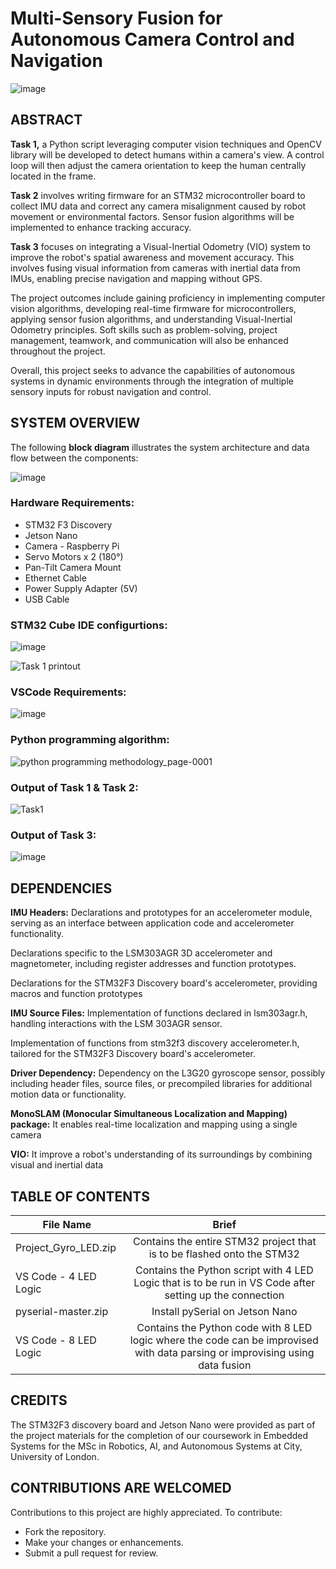 # Multi-Sensory Fusion for Autonomous Camera Control and Navigation
![image](https://github.com/user-attachments/assets/1b704d56-c9cf-424e-8e56-99f5b54bc97c)

## ABSTRACT
**Task 1,** a Python script leveraging computer vision techniques and OpenCV library will be developed to detect humans within a camera's view. A control loop will then adjust the camera orientation to keep the human centrally located in the frame.

**Task 2** involves writing firmware for an STM32 microcontroller board to collect IMU data and correct any camera misalignment caused by robot movement or environmental factors. Sensor fusion algorithms will be implemented to enhance tracking accuracy.

**Task 3** focuses on integrating a Visual-Inertial Odometry (VIO) system to improve the robot's spatial awareness and movement accuracy. This involves fusing visual information from cameras with inertial data from IMUs, enabling precise navigation and mapping without GPS.

The project outcomes include gaining proficiency in implementing computer vision algorithms, developing real-time firmware for microcontrollers, applying sensor fusion algorithms, and understanding Visual-Inertial Odometry principles. Soft skills such as problem-solving, project management, teamwork, and communication will also be enhanced throughout the project.

Overall, this project seeks to advance the capabilities of autonomous systems in dynamic environments through the integration of multiple sensory inputs for robust navigation and control.

## SYSTEM OVERVIEW
The following **block diagram** illustrates the system architecture and data flow between the components:

![image](https://github.com/user-attachments/assets/b70b8875-493a-4d55-9569-f327590ae4d2)

### Hardware Requirements:
- STM32 F3 Discovery
- Jetson Nano
- Camera - Raspberry Pi
- Servo Motors x 2 (180°)
- Pan-Tilt Camera Mount
- Ethernet Cable
- Power Supply Adapter (5V)
- USB Cable

### STM32 Cube IDE configurtions:
![image](https://github.com/user-attachments/assets/1edb2786-5adc-478e-a4d0-8a8df31c877e)

![Task 1 printout](https://github.com/user-attachments/assets/27d47c7b-5fde-479e-8fb3-9a83fcd615ce)

### VSCode Requirements:
![image](https://github.com/user-attachments/assets/fb8cde01-3c44-4cf6-85b8-4465bf757b2d)

### Python programming algorithm:
![python programming methodology_page-0001](https://github.com/user-attachments/assets/bd274363-8dd0-43e6-8fe4-92e57328f67f)

### Output of Task 1 & Task 2:
![Task1](https://github.com/user-attachments/assets/e20d1e41-4637-4e66-804e-3fe6f59beed7)

### Output of Task 3:
![image](https://github.com/user-attachments/assets/4c047949-f696-47fb-af1a-e12225b4ee47)

## DEPENDENCIES

**IMU Headers:** Declarations and prototypes for an accelerometer module, serving as an interface between application code and accelerometer functionality.

Declarations specific to the LSM303AGR 3D accelerometer and magnetometer, including register addresses and function prototypes.

Declarations for the STM32F3 Discovery board's accelerometer, providing macros and function prototypes

**IMU Source Files:** Implementation of functions declared in lsm303agr.h, handling interactions with the LSM 303AGR sensor.

Implementation of functions from stm32f3 discovery accelerometer.h, tailored for the STM32F3 Discovery board's accelerometer.

**Driver Dependency:** Dependency on the L3G20 gyroscope sensor, possibly including header files, source files, or precompiled libraries for additional motion data or functionality.

**MonoSLAM (Monocular Simultaneous Localization and Mapping) package:** It enables real-time localization and mapping using a single camera

**VIO:** It improve a robot's understanding of its surroundings by combining visual and inertial data

## TABLE OF CONTENTS

| File Name        | Brief           |
| ------------- |:-------------:|
| Project_Gyro_LED.zip      | Contains the entire STM32 project that is to be flashed onto the STM32 |
| VS Code - 4 LED Logic      | Contains the Python script with 4 LED Logic that is to be run in VS Code after setting up the connection      |
| pyserial-master.zip      | Install pySerial on Jetson Nano      |
|  VS Code - 8 LED Logic      | Contains the Python code with 8 LED logic where the code can be improvised with data parsing or improvising using data fusion      |

## CREDITS
The STM32F3 discovery board and Jetson Nano were provided as part of the project materials for the completion of our coursework in Embedded Systems for the MSc in Robotics, AI, and Autonomous Systems at City, University of London.

## CONTRIBUTIONS ARE WELCOMED
Contributions to this project are highly appreciated. To contribute:
- Fork the repository.
- Make your changes or enhancements.
- Submit a pull request for review.
